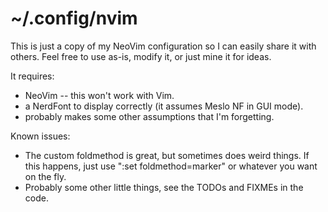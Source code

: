 # ~/.config/nvim

This is just a copy of my NeoVim configuration so I can easily share it with others. Feel free to use as-is, modify it, or just mine it for ideas.

It requires:
- NeoVim -- this won't work with Vim.
- a NerdFont to display correctly (it assumes Meslo NF in GUI mode).
- probably makes some other assumptions that I'm forgetting.

Known issues:
- The custom foldmethod is great, but sometimes does weird things.
If this happens, just use ":set foldmethod=marker" or whatever you want on the fly.
- Probably some other little things, see the TODOs and FIXMEs in the code.

